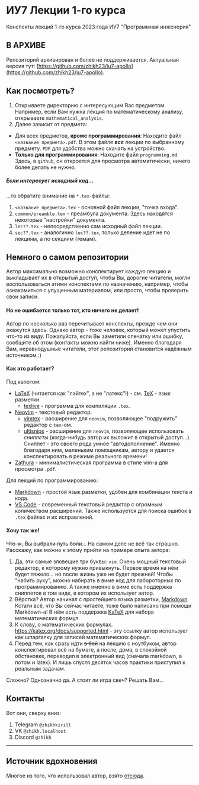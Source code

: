# ИУ7 Лекции 1-го курса

Конспекты лекций 1-го курса 2023 года ИУ7 "Программная инженерия"

## В АРХИВЕ

Репозиторий архивирован и более не поддерживается. Актуальная версия тут: [https://github.com/zhikh23/iu7-apollo](https://github.com/zhikh23/iu7-apollo).

## Как посмотреть?

1. Открываете директорию с интересующим Вас предметом. Например, если Вам нужна лекция по математическому анализу, открываете `mathematical_analysis`.
2. Далее зависит от предмета:
  - Для всех предметов, **кроме программирования**:
Находите файл `<название предмета>.pdf`.
В этом файле ***все*** лекции по выбранному предмету.
`PDF` для удобства можно скачать на устройство.
  - **Только для программирования**:
Находите файл `programming.md`. 
Здесь, в `github`, он откроется для просмотра автоматически, ничего более делать не нужно. 

##### Если интересует исходный код...

...то обратите внимание на `*.tex`-файлы:
1. `<название предмета>.tex` - основной файл лекции, "точка входа".
2. `common/preamble.tex` - преамбула документа. Здесь находятся некоторые "настройки" документа.
3. `lec??.tex` - непосредственно сам исходный файл лекции.
4. `sec??.tex` - аналогично `lec??.tex`, только деление идет не по лекциям, а по секциям (темам).

## Немного о самом репозитории

Автор максимально возможно конспектирует каждую лекцию и выкладывает их в открытый доступ, чтобы Вы, дорогие читатели, могли воспользоваться этими конспектами по назначению, например, чтобы ознакомиться с упущенным материалом, или просто, чтобы проверить свои записи.

#### Но не ошибается только тот, кто ничего не делает!

Автор по несколько раз перечитывает конспекты, прежде чем они окажутся здесь. 
Однако автор - тоже человек, который может упустить что-то из виду. 
Пожалуйста, если Вы заметили опечатку или ошибку, сообщите об этом (контакты можно найти ниже). 
Именно благодаря Вам, неравнодушные читатели, этот репозиторий становится надёжным источником :)

#### Как это работает?

Под капотом: 
- [LaTeX](https://ru.wikipedia.org/wiki/LaTeX) (читается как "лэйтех", а не "латекс"!) - см. [TeX](https://ru.wikipedia.org/wiki/TeX) - язык разметки.
  - [texlive](https://tug.org/texlive/) - программа для компиляции `.tex`.
- [Neovim](https://neovim.io/) - текстовый редактор.
  - [vimtex](https://github.com/lervag/vimtex) - расширение для `neovim`, позволяющее "подружить" редактор с `tex`-ом.
  - [ultisnips](https://github.com/SirVer/ultisnips) - расширение для `neovim`, позволяющее использовать _сниппеты_ (когда-нибудь автор их выложит в открытый доступ...). Сниппет - это своего рода умное "автодополнение". Именно благодаря ним, маленьким помощникам, автору и удается конспектировать в режиме реального времени!
- [Zathura](https://pwmt.org/projects/zathura/) - минималистическая программа в стиле vim-a для просмотра `.pdf`.

Для лекций по программированию:
- [Markdown](https://www.markdownguide.org/) - простой язык разметки, удобен для комбинации текста и кода.
- [VS Code](https://code.visualstudio.com/) - современный текстовый редактор с огромным количеством расширений. Также используется для поиска ошибок в `.tex` файлах и их исправлений.

#### Хочу так же!

~~Что-ж, Вы выбрали путь боли...~~ На самом деле не всё так страшно. Расскажу, как можно к этому прийти на примере опыта автора:
1. Да, эти самые зловещие три буквы: `vim`. Очень мощный текстовый редактор, к которому нужно привыкнуть. Первое время на нём будет тяжело... но после жизнь уже не будет прежней! Чтобы "набить руку", можно набирать в виме код для лабороторных по программированию. А также именно в виме есть поддержка сниппетов в том виде, в котором их использует автор.
2. Вёрстка? Автор начинал с простейшего языка разметки, [Markdown](https://www.markdownguide.org/). Кстати всё, что Вы сейчас читаете, тоже было написано при помощи Markdown-a! В нём есть поддержка [KaTeX](https://katex.org/docs/supported.html) для набора математических формул.
3. К слову, о математических формулах. https://katex.org/docs/supported.html - эту ссылку автор использует как шпаргалку для записей математических формул.
4. Перед тем, как сразу идти ~~в бой~~ на лекцию с ноутбуком, автор конспектировал всё на бумаге, а после, дома, в спокойной обстановке, переводил в электронный вид (сначала markdown, а потом и latex). И лишь спустя десяток часов практики приступил к реальным задачам.

Сложно? Однозначно да. А стоит ли игра свеч? Решать Вам...

## Контакты

Вот они, сверху вниз:
1. Telegram `@zhikhkirill`
2. VK `@zhikh.localhost`
3. Discord `@zhikh`

--- 

## Источник вдохновения

Многое из того, что использовал автор, взято [отсюда](https://github.com/gillescastel).

